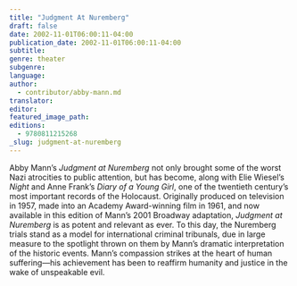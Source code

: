 ```yaml
---
title: "Judgment At Nuremberg"
draft: false
date: 2002-11-01T06:00:11-04:00
publication_date: 2002-11-01T06:00:11-04:00
subtitle:
genre: theater
subgenre:
language:
author:
  - contributor/abby-mann.md
translator:
editor:
featured_image_path:
editions:
  - 9780811215268
_slug: judgment-at-nuremberg
---
```


Abby Mann’s _Judgment at Nuremberg_ not only brought some of the worst Nazi atrocities to public attention, but has become, along with Elie Wiesel’s _Night_ and Anne Frank’s _Diary of a Young Girl_, one of the twentieth century’s most important records of the Holocaust. Originally produced on television in 1957, made into an Academy Award-winning film in 1961, and now available in this edition of Mann’s 2001 Broadway adaptation, _Judgment at Nuremberg_ is as potent and relevant as ever. To this day, the Nuremberg trials stand as a model for international criminal tribunals, due in large measure to the spotlight thrown on them by Mann’s dramatic interpretation of the historic events. Mann’s compassion strikes at the heart of human suffering––his achievement has been to reaffirm humanity and justice in the wake of unspeakable evil.

